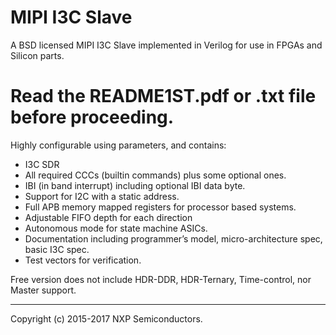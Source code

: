 # MIPI I3C Slave

A BSD licensed MIPI I3C Slave implemented in Verilog for use in FPGAs and Silicon parts.

# Read the README1ST.pdf or .txt file before proceeding.

Highly configurable using parameters, and contains:

- I3C SDR
- All required CCCs (builtin commands) plus some optional ones.
- IBI (in band interrupt) including optional IBI data byte.
- Support for I2C with a static address.
- Full APB memory mapped registers for processor based systems.
- Adjustable FIFO depth for each direction
- Autonomous mode for state machine ASICs.
- Documentation including programmer’s model, micro-architecture spec, basic I3C spec.
- Test vectors for verification.

Free version does not include HDR-DDR, HDR-Ternary, Time-control, nor Master support.

---
Copyright (c) 2015-2017 NXP Semiconductors.

